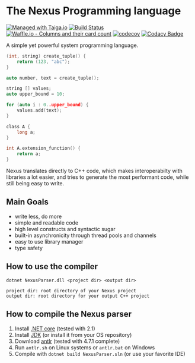 # The Nexus Programming language

[![Managed with Taiga.io](https://img.shields.io/badge/managed%20with-TAIGA.io-709f14.svg)](https://tree.taiga.io/project/creepsky-nexus/ "Managed with Taiga.io") [![Build Status](https://travis-ci.org/Creepsky/Nexus.svg?branch=master)](https://travis-ci.org/Creepsky/Nexus) 
[![Waffle.io - Columns and their card count](https://badge.waffle.io/Creepsky/Nexus.svg?columns=all)](https://waffle.io/Creepsky/Nexus) [![codecov](https://codecov.io/gh/Creepsky/Nexus/branch/master/graph/badge.svg)](https://codecov.io/gh/Creepsky/Nexus) [![Codacy Badge](https://api.codacy.com/project/badge/Grade/2490b6cc74a943cb904ec8e3239c2027)](https://www.codacy.com/app/Creepsky/Nexus?utm_source=github.com&utm_medium=referral&utm_content=Creepsky/Nexus&utm_campaign=Badge_Grade)

A simple yet powerful system programming language.

```c
(int, string) create_tuple() {
    return (123, "abc");
}

auto number, text = create_tuple();

string [] values;
auto upper_bound = 10;

for (auto i : 0..upper_bound) {
    values.add(text);
}

class A {
    long a;
}

int A.extension_function() {
    return a;
}
```

Nexus translates directly to C++ code, which makes interoperabilty with libraries a lot easier, and tries to generate the most performant code, while still being easy to write.

## Main Goals

-   write less, do more
-   simple and readable code
-   high level constructs and syntactic sugar
-   built-in asynchronicity through thread pools and channels
-   easy to use library manager
-   type safety

## How to use the compiler

```shell
dotnet NexusParser.dll <project dir> <output dir>
```

```shell
project dir: root directory of your Nexus project
output dir: root directory for your output C++ project
```

## How to compile the Nexus parser

1.  Install [.NET core](https://www.microsoft.com/net/download) (tested with 2.1)
2.  Install [JDK](https://www.oracle.com/technetwork/java/javase/downloads/jdk8-downloads-2133151.html) (or install it from your OS repository)
3.  Download [antlr](http://www.antlr.org/download) (tested with 4.7.1 complete)
4.  Run `antlr.sh` on Linux systems or `antlr.bat` on Windows
5.  Compile with `dotnet build NexusParser.sln` (or use your favorite IDE)

